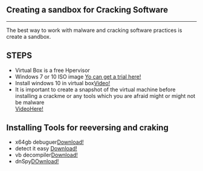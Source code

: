 ## Creating a sandbox for Cracking Software

***

 The best way to work with malware and cracking software practices is create a sandbox.

##  STEPS
* Virtual Box is a free Hpervisor 
* Windows 7 or 10 ISO image [Yo can get a trial here!](https://www.microsoft.com/en-us/evalcenter/evaluate-windows-10-enterprise)
* Install windows 10 in virtual box[Video!](https://www.youtube.com/watch?v=JT8EXoobjSc)
* It is important to create a snapshot of the virtual machine before installing a crackme or any tools which you are afraid might or might not be malware     
  [VideoHere!](https://www.youtube.com/watch?time_continue=13&v=KoDCXwF5cYM&feature=emb_title)
## Installing Tools for reeversing and craking

* x64gb debuguer[Download!](https://x64dbg.com/#start) 
* detect it easy [Download!](https://horsicq.github.io/)
* vb decompiler[Download!](https://www.vb-decompiler.org/download.htm)
* dnSpy[DOwnload!](https://github.com/dnSpy/dnSpy/releases)


